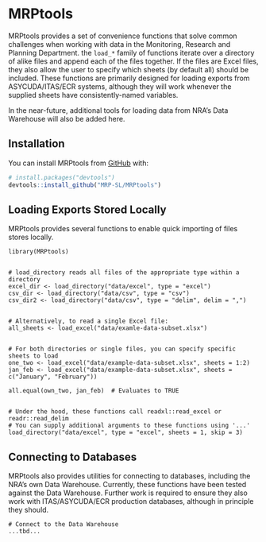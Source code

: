 
<!-- README.md is generated from README.Rmd. Please edit that file -->

# MRPtools

<!-- badges: start -->
<!-- badges: end -->

MRPtools provides a set of convenience functions that solve common
challenges when working with data in the Monitoring, Research and
Planning Department. the `load_*` family of functions iterate over a
directory of alike files and append each of the files together. If the
files are Excel files, they also allow the user to specify which sheets
(by default all) should be included. These functions are primarily
designed for loading exports from ASYCUDA/ITAS/ECR systems, although
they will work whenever the supplied sheets have consistently-named
variables.

In the near-future, additional tools for loading data from NRA’s Data
Warehouse will also be added here.

## Installation

You can install MRPtools from [GitHub](https://github.com/) with:

``` r
# install.packages("devtools")
devtools::install_github("MRP-SL/MRPtools")
```

## Loading Exports Stored Locally

MRPtools provides several functions to enable quick importing of files
stores locally.

    library(MRPtools)


    # load_directory reads all files of the appropriate type within a directory
    excel_dir <- load_directory("data/excel", type = "excel")
    csv_dir <- load_directory("data/csv", type = "csv")
    csv_dir2 <- load_directory("data/csv", type = "delim", delim = ",")


    # Alternatively, to read a single Excel file: 
    all_sheets <- load_excel("data/examle-data-subset.xlsx")


    # For both directories or single files, you can specify specific sheets to load
    one_two <- load_excel("data/example-data-subset.xlsx", sheets = 1:2)
    jan_feb <- load_excel("data/example-data-subset.xlsx", sheets = c("January", "February"))

    all.equal(own_two, jan_feb)  # Evaluates to TRUE


    # Under the hood, these functions call readxl::read_excel or readr::read_delim
    # You can supply additional arguments to these functions using '...'
    load_directory("data/excel", type = "excel", sheets = 1, skip = 3)

## Connecting to Databases

MRPtools also provides utilities for connecting to databases, including
the NRA’s own Data Warehouse. Currently, these functions have been
tested against the Data Warehouse. Further work is required to ensure
they also work with ITAS/ASYCUDA/ECR production databases, although in
principle they should.

    # Connect to the Data Warehouse
    ...tbd...
